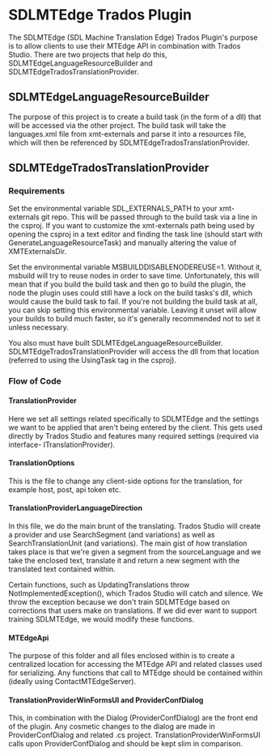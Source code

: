 # SDLMTEdge Trados Plugin

The SDLMTEdge (SDL Machine Translation Edge) Trados Plugin's purpose is to allow clients to use their MTEdge API in
combination with Trados Studio. There are two projects that help do this,
SDLMTEdgeLanguageResourceBuilder and SDLMTEdgeTradosTranslationProvider.

## SDLMTEdgeLanguageResourceBuilder

The purpose of this project is to create a build task (in the form of a dll)
that will be accessed via the other project. The build task will take the
languages.xml file from xmt-externals and parse it into a resources file, which
will then be referenced by SDLMTEdgeTradosTranslationProvider.

## SDLMTEdgeTradosTranslationProvider

### Requirements

Set the environmental variable SDL_EXTERNALS_PATH to your xmt-externals git
repo. This will be passed through to the build task via a line in the csproj.
If you want to customize the xmt-externals path being used by opening the
csproj in a text editor and finding the task line (should start with
GenerateLanguageResourceTask) and manually altering the value of
XMTExternalsDir.

Set the environmental variable MSBUILDDISABLENODEREUSE=1. Without it, msbuild
will try to reuse nodes in order to save time. Unfortunately, this will mean
that if you build the build task and then go to build the plugin, the node the
plugin uses could still have a lock on the build tasks's dll, which would
cause the build task to fail. If you're not building the build task at all,
you can skip setting this environmental variable. Leaving it unset will allow
your builds to build much faster, so it's generally recommended not to set it
unless necessary.

You also must have built SDLMTEdgeLanguageResourceBuilder. 
SDLMTEdgeTradosTranslationProvider will access the dll from that location (referred
to using the UsingTask tag in the csproj).

### Flow of Code

#### TranslationProvider
Here we set all settings related specifically to SDLMTEdge and the settings we want
to be applied that aren't being entered by the client. This gets used directly
by Trados Studio and features many required settings (required via interface-
ITranslationProvider).

#### TranslationOptions

This is the file to change any client-side options for the translation, for
example host, post, api token etc.

#### TranslationProviderLanguageDirection

In this file, we do the main brunt of the translating. Trados Studio will
create a provider and use SearchSegment (and variations) as well as
SearchTranslationUnit (and variations). The main gist of how translation takes
place is that we're given a segment from the sourceLanguage and we take the
enclosed text, translate it and return a new segment with the translated text
contained within.

Certain functions, such as UpdatingTranslations throw
NotImplementedException(), which Trados Studio will catch and silence. We
throw the exception because we don't train SDLMTEdge based on corrections that users
make on translations. If we did ever want to support training SDLMTEdge, we would
modify these functions.

#### MTEdgeApi

The purpose of this folder and all files enclosed within is to create a
centralized location for accessing the MTEdge API and related classes used for
serializing. Any functions that call to MTEdge should be contained within
(ideally using ContactMTEdgeServer).

#### TranslationProviderWinFormsUI and ProviderConfDialog

This, in combination with the Dialog (ProviderConfDialog) are the front end of
the plugin. Any cosmetic changes to the dialog are made in ProviderConfDialog
and related .cs project. TranslationProviderWinFormsUI calls upon
ProviderConfDialog and should be kept slim in comparison.
